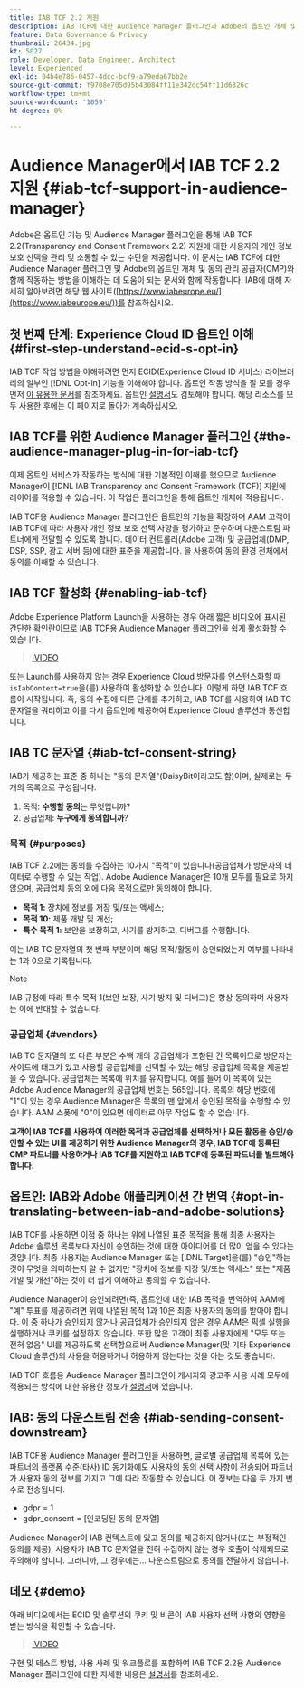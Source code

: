 ```yaml
---
title: IAB TCF 2.2 지원
description: IAB TCF에 대한 Audience Manager 플러그인과 Adobe의 옵트인 개체 및 동의 관리 공급자(CMP)와 함께 작동하는 방법에 대해 알아봅니다.
feature: Data Governance & Privacy
thumbnail: 26434.jpg
kt: 5027
role: Developer, Data Engineer, Architect
level: Experienced
exl-id: 04b4e786-0457-4dcc-bcf9-a79eda67bb2e
source-git-commit: f9708e705d95b43084ff11e342dc54ff11d6326c
workflow-type: tm+mt
source-wordcount: '1059'
ht-degree: 0%

---
```


# Audience Manager에서 IAB TCF 2.2 지원 {#iab-tcf-support-in-audience-manager}

Adobe은 옵트인 기능 및 Audience Manager 플러그인을 통해 IAB TCF 2.2(Transparency and Consent Framework 2.2) 지원에 대한 사용자의 개인 정보 보호 선택을 관리 및 소통할 수 있는 수단을 제공합니다. 이 문서는 IAB TCF에 대한 Audience Manager 플러그인 및 Adobe의 옵트인 개체 및 동의 관리 공급자(CMP)와 함께 작동하는 방법을 이해하는 데 도움이 되는 문서와 함께 작동합니다. IAB에 대해 자세히 알아보려면 해당 웹 사이트([https://www.iabeurope.eu/](https://www.iabeurope.eu/))를 참조하십시오.

## 첫 번째 단계: Experience Cloud ID 옵트인 이해 {#first-step-understand-ecid-s-opt-in}

IAB TCF 작업 방법을 이해하려면 먼저 ECID(Experience Cloud ID 서비스) 라이브러리의 일부인 [!DNL Opt-in] 기능을 이해해야 합니다. 옵트인 작동 방식을 잘 모를 경우 먼저 [이 유용한 문서](https://experienceleague.adobe.com/docs/core-services-learn/tutorials/id-service/use-opt-in-to-control-experience-cloud-activities-based-on-user-consent.html?lang=ko)를 참조하세요. 옵트인 [설명서](https://experienceleague.adobe.com/docs/id-service/using/implementation/opt-in-service/optin-overview.html?lang=ko)도 검토해야 합니다. 해당 리소스를 모두 사용한 후에는 이 페이지로 돌아가 계속하십시오.

## IAB TCF를 위한 Audience Manager 플러그인 {#the-audience-manager-plug-in-for-iab-tcf}

이제 옵트인 서비스가 작동하는 방식에 대한 기본적인 이해를 했으므로 Audience Manager이 [!DNL IAB Transparency and Consent Framework (TCF)] 지원에 레이어를 적용할 수 있습니다. 이 작업은 플러그인을 통해 옵트인 개체에 적용됩니다.

IAB TCF용 Audience Manager 플러그인은 옵트인의 기능을 확장하며 AAM 고객이 IAB TCF에 따라 사용자 개인 정보 보호 선택 사항을 평가하고 준수하며 다운스트림 파트너에게 전달할 수 있도록 합니다. 데이터 컨트롤러(Adobe 고객) 및 공급업체(DMP, DSP, SSP, 광고 서버 등)에 대한 표준을 제공합니다. 을 사용하여 동의 환경 전체에서 동의를 이해할 수 있습니다.

## IAB TCF 활성화 {#enabling-iab-tcf}

Adobe Experience Platform Launch을 사용하는 경우 아래 짧은 비디오에 표시된 간단한 확인란이므로 IAB TCF용 Audience Manager 플러그인을 쉽게 활성화할 수 있습니다.

>[!VIDEO](https://video.tv.adobe.com/v/26433/?quality=12)

또는 Launch를 사용하지 않는 경우 Experience Cloud 방문자를 인스턴스화할 때 `isIabContext=true`을(를) 사용하여 활성화할 수 있습니다. 이렇게 하면 IAB TCF 흐름이 시작됩니다. 즉, 동의 수집에 다른 단계를 추가하고, IAB TCF를 사용하여 IAB TC 문자열을 쿼리하고 이를 다시 옵트인에 제공하여 Experience Cloud 솔루션과 통신합니다.

## IAB TC 문자열 {#iab-tcf-consent-string}

IAB가 제공하는 표준 중 하나는 &quot;동의 문자열&quot;(DaisyBit이라고도 함)이며, 실제로는 두 개의 목록으로 구성됩니다.

1. 목적: **수행할 동의**&#x200B;는 무엇입니까?
1. 공급업체: **누구에게 동의합니까**?

### 목적 {#purposes}

IAB TCF 2.2에는 동의를 수집하는 10가지 &quot;목적&quot;이 있습니다(공급업체가 방문자의 데이터로 수행할 수 있는 작업). Adobe Audience Manager은 10개 모두를 필요로 하지 않으며, 공급업체 동의 외에 다음 목적으로만 동의해야 합니다.

* **목적 1:** 장치에 정보를 저장 및/또는 액세스;
* **목적 10:** 제품 개발 및 개선;
* **특수 목적 1:** 보안을 보장하고, 사기를 방지하고, 디버그를 수행합니다.

이는 IAB TC 문자열의 첫 번째 부분이며 해당 목적/활동이 승인되었는지 여부를 나타내는 1과 0으로 기록됩니다.

>[!NOTE]
>
>IAB 규정에 따라 특수 목적 1(보안 보장, 사기 방지 및 디버그)은 항상 동의하며 사용자는 이에 반대할 수 없습니다.

### 공급업체 {#vendors}

IAB TC 문자열의 또 다른 부분은 수백 개의 공급업체가 포함된 긴 목록이므로 방문자는 사이트에 태그가 있고 사용할 공급업체를 선택할 수 있는 해당 공급업체 목록을 제공받을 수 있습니다. 공급업체는 목록에 위치를 유지합니다. 예를 들어 이 목록에 있는 Adobe Audience Manager의 공급업체 번호는 565입니다. 목록의 해당 번호에 &quot;1&quot;이 있는 경우 Audience Manager은 목록의 맨 앞에서 승인된 목적을 수행할 수 있습니다. AAM 스폿에 &quot;0&quot;이 있으면 데이터로 아무 작업도 할 수 없습니다.

**고객이 IAB TCF를 사용하여 이러한 목적과 공급업체를 선택하거나 모든 활동을 승인/승인할 수 있는 UI를 제공하기 위한 Audience Manager의 경우, IAB TCF에 등록된 CMP 파트너를 사용하거나 IAB TCF를 지원하고 IAB TCF에 등록된 파트너를 빌드해야 합니다.**

## 옵트인: IAB와 Adobe 애플리케이션 간 번역 {#opt-in-translating-between-iab-and-adobe-solutions}

IAB TCF를 사용하면 이점 중 하나는 위에 나열된 표준 목적을 통해 최종 사용자는 Adobe 솔루션 목록보다 자신이 승인하는 것에 대한 아이디어를 더 많이 얻을 수 있다는 것입니다. 최종 사용자는 Audience Manager 또는 [!DNL Target]을(를) &quot;승인&quot;하는 것이 무엇을 의미하는지 알 수 없지만 &quot;장치에 정보를 저장 및/또는 액세스&quot; 또는 &quot;제품 개발 및 개선&quot;하는 것이 더 쉽게 이해하고 동의할 수 있습니다.

Audience Manager이 승인되려면(즉, 옵트인에 대한 IAB 목적을 번역하여 AAM에 &quot;예&quot; 투표를 제공하려면 위에 나열된 목적 1과 10은 최종 사용자의 동의를 받아야 합니다. 이 중 하나가 승인되지 않거나 공급업체가 승인되지 않은 경우 AAM은 픽셀 실행을 실행하거나 쿠키를 설정하지 않습니다. 또한 많은 고객이 최종 사용자에게 &quot;모두 또는 전혀 없음&quot; UI를 제공하도록 선택함으로써 Audience Manager(및 기타 Experience Cloud 솔루션)의 사용을 허용하거나 허용하지 않는다는 것을 아는 것도 좋습니다.

IAB TCF 흐름용 Audience Manager 플러그인이 게시자와 광고주 사용 사례 모두에 적용되는 방식에 대한 유용한 정보가 [설명서](https://experienceleague.adobe.com/docs/audience-manager/user-guide/overview/data-privacy/consent-management/aam-iab-plugin.html?lang=ko)에 있습니다.

## IAB: 동의 다운스트림 전송 {#iab-sending-consent-downstream}

IAB TCF용 Audience Manager 플러그인을 사용하면, 글로벌 공급업체 목록에 있는 파트너의 플랫폼 수준(타사) ID 동기화에도 사용자의 동의 선택 사항이 전송되어 파트너가 사용자 동의 정보를 가지고 그에 따라 작동할 수 있습니다. 이 정보는 다음 두 가지 변수로 전송됩니다.

* gdpr = 1
* gdpr_consent = [인코딩된 동의 문자열]

Audience Manager이 IAB 컨텍스트에 있고 동의를 제공하지 않거나(또는 부정적인 동의를 제공), 사용자가 IAB TC 문자열을 전혀 수집하지 않는 경우 호출이 삭제되므로 주의해야 합니다. 그러니까, 그 경우에는... 다운스트림으로 동의를 전달하지 않습니다.

## 데모 {#demo}

아래 비디오에서는 ECID 및 솔루션의 쿠키 및 비콘이 IAB 사용자 선택 사항의 영향을 받는 방식을 확인할 수 있습니다.

>[!VIDEO](https://video.tv.adobe.com/v/26434/?quality=12)

구현 및 테스트 방법, 사용 사례 및 워크플로를 포함하여 IAB TCF 2.2용 Audience Manager 플러그인에 대한 자세한 내용은 [설명서](https://experienceleague.adobe.com/docs/audience-manager/user-guide/overview/data-privacy/consent-management/aam-iab-plugin.html?lang=ko)를 참조하세요.

